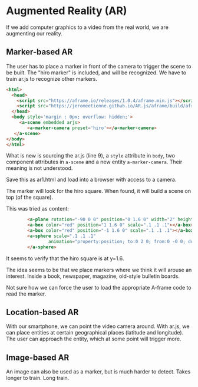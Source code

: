 # Augmented Reality (AR)

If we add computer graphics to a video from the real world, we are augmenting our reality.

## Marker-based AR
The user has to place a marker in front of the camera to trigger the scene to be built.  The "hiro marker"
is included, and will be recognized.  We have to train ar.js to recognize other markers.
```html
<html>
  <head>
    <script src="https://aframe.io/releases/1.0.4/aframe.min.js"></script>
    <script src="https://jeromeetienne.github.io/AR.js/aframe/build/aframe-ar.js"></script>
  </head>
  <body style='margin : 0px; overflow: hidden;'>
     <a-scene embedded arjs>
        <a-marker-camera preset='hiro'></a-marker-camera>
   </a-scene>
</body>
</html>
```
What is new is sourcing the ar.js (line 9), a ``style`` attribute in ``body``, two component attributes in ``a-scene`` and
a new entity ``a-marker-camera``.  Their meaning is not understood.

Save this as ar1.html and load into a browser with access to a camera.

The marker will look for the hiro square.  When found, it will build a scene on top (of the square).

This was tried as content:
```html
        <a-plane rotation="-90 0 0" position="0 1.6 0" width="2" height="2" color="white"> </a-plane>
        <a-box color="red" position="1 1.6 0" scale=".1 .1 .1"></a-box>
        <a-box color="red" position="-1 1.6 0" scale=".1 .1 .1"></a-box>
        <a-sphere scale=".1 .1 .1" 
                animation="property:position; to:0 2 0; from:0 -0 0; dur:2000;loop:true" color="yellow">
        </a-sphere>
```
It seems to verify that the hiro square is at y=1.6. 

The idea seems to be that we place markers where we think it will arouse an interest.  Inside a book, newspaper, magazine, 
old-style bulletin boards.  

Not sure how we can force the user to load the appropriate A-frame code to read the marker.

## Location-based AR

With our smartphone, we can point the video camera around.  With ar.js, we can place entities at certain geographical
places (latitude and longitude).  The user can approach the entity, which at some point will trigger more.

## Image-based AR

An image can also be used as a marker, but is much harder to detect. Takes longer to train.  Long train.
